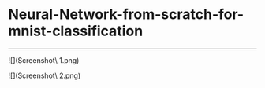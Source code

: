 # Neural-Network-from-scratch-for-mnist-classification

---

![](Screenshot\ 1.png)

![](Screenshot\ 2.png)
